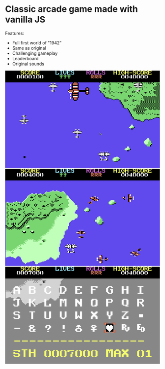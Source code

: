 # Classic arcade game made with vanilla JS
Features:
- Full first world of "1942"
- Same as original
- Challenging gameplay
- Leaderboard
- Original sounds

![Screen of 2nd wave](screen-1.png)
![Screen of 3rd wave](screen-2.png)
![Screen of saving the result](screen-3.png)
